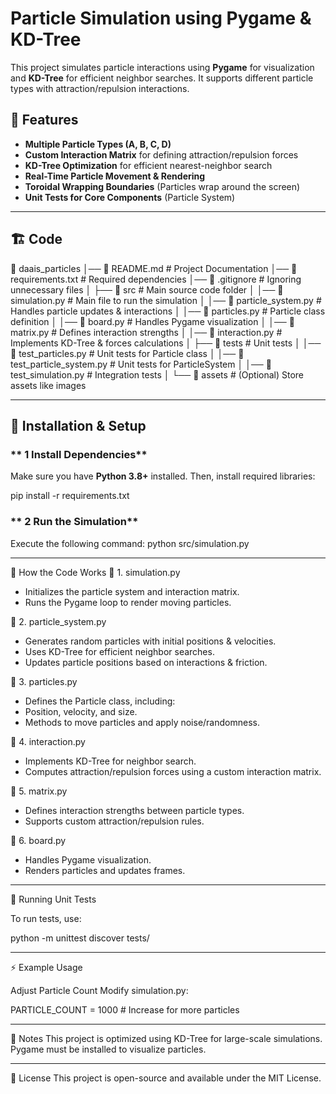 # Particle Simulation using Pygame & KD-Tree
 
This project simulates particle interactions using **Pygame** for visualization and **KD-Tree** for efficient neighbor searches. It supports different particle types with attraction/repulsion interactions.

## 🌟 Features
- **Multiple Particle Types (A, B, C, D)**
- **Custom Interaction Matrix** for defining attraction/repulsion forces
- **KD-Tree Optimization** for efficient nearest-neighbor search
- **Real-Time Particle Movement & Rendering**
- **Toroidal Wrapping Boundaries** (Particles wrap around the screen)
- **Unit Tests for Core Components** (Particle System)

---

## 🏗️ Code 

📂 daais_particles 
│── 📜 README.md # Project Documentation 
│── 📜 requirements.txt # Required dependencies 
│── 📜 .gitignore # Ignoring unnecessary files 
│ ├── 📂 src # Main source code folder 
│ │── 📜 simulation.py # Main file to run the simulation 
│ │── 📜 particle_system.py # Handles particle updates & interactions 
│ │── 📜 particles.py # Particle class definition 
│ │── 📜 board.py # Handles Pygame visualization 
│ │── 📜 matrix.py # Defines interaction strengths 
│ │── 📜 interaction.py # Implements KD-Tree & forces calculations 
│ ├── 📂 tests # Unit tests 
│ │── 📜 test_particles.py # Unit tests for Particle class 
│ │── 📜 test_particle_system.py # Unit tests for ParticleSystem 
│ │── 📜 test_simulation.py # Integration tests 
│ └── 📂 assets # (Optional) Store assets like images


---

## 🚀 Installation & Setup
### ** 1 Install Dependencies**
Make sure you have **Python 3.8+** installed. Then, install required libraries:

pip install -r requirements.txt

### ** 2 Run the Simulation**
Execute the following command:
python src/simulation.py

---

🔧 How the Code Works
🔹 1. simulation.py
- Initializes the particle system and interaction matrix.
- Runs the Pygame loop to render moving particles.

🔹 2. particle_system.py
- Generates random particles with initial positions & velocities.
- Uses KD-Tree for efficient neighbor searches.
- Updates particle positions based on interactions & friction.

🔹 3. particles.py
- Defines the Particle class, including:
- Position, velocity, and size.
- Methods to move particles and apply noise/randomness.

🔹 4. interaction.py
- Implements KD-Tree for neighbor search.
- Computes attraction/repulsion forces using a custom interaction matrix.

🔹 5. matrix.py
- Defines interaction strengths between particle types.
- Supports custom attraction/repulsion rules.

🔹 6. board.py
- Handles Pygame visualization.
- Renders particles and updates frames.

---

🧪 Running Unit Tests

To run tests, use:

python -m unittest discover tests/

---

⚡ Example Usage

Adjust Particle Count
Modify simulation.py:

PARTICLE_COUNT = 1000  # Increase for more particles

---

📌 Notes
This project is optimized using KD-Tree for large-scale simulations.
Pygame must be installed to visualize particles.

---

📜 License
This project is open-source and available under the MIT License.


